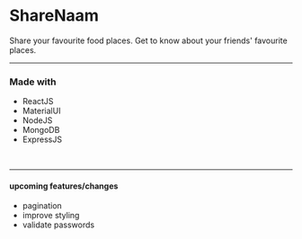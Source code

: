 # ShareNaam
Share your favourite food places.
Get to know about your friends' favourite places.

---
### Made with
- ReactJS
- MaterialUI
- NodeJS
- MongoDB
- ExpressJS

<br>

---
#### upcoming features/changes
- pagination
- improve styling
- validate passwords